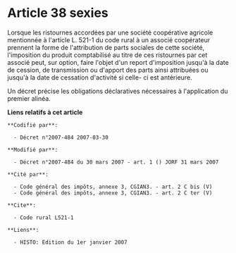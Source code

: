 # Article 38 sexies

Lorsque les ristournes accordées par une société coopérative agricole mentionnée à l'article L. 521-1 du code rural à un
associé coopérateur prennent la forme de l'attribution de parts sociales de cette société, l'imposition du produit
comptabilisé au titre de ces ristournes par cet associé peut, sur option, faire l'objet d'un report d'imposition jusqu'à la
date de cession, de transmission ou d'apport des parts ainsi attribuées ou jusqu'à la date de cessation d'activité si celle-
ci est antérieure.

Un décret précise les obligations déclaratives nécessaires à l'application du premier alinéa.

**Liens relatifs à cet article**

	**Codifié par**:

	  - Décret n°2007-484 2007-03-30

	**Modifié par**:

	  - Décret n°2007-484 du 30 mars 2007 - art. 1 () JORF 31 mars 2007

	**Cité par**:

	  - Code général des impôts, annexe 3, CGIAN3. - art. 2 C bis (V)
	  - Code général des impôts, annexe 3, CGIAN3. - art. 2 C ter (V)

	**Cite**:

	  - Code rural L521-1

	**Liens**:

	  - HISTO: Edition du 1er janvier 2007
